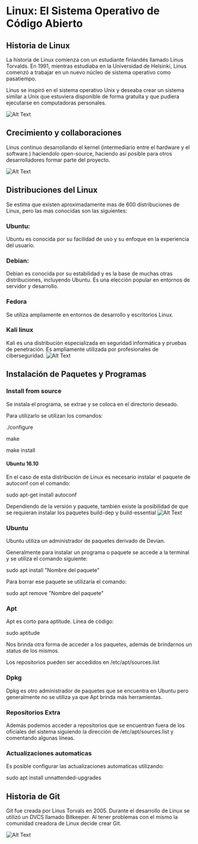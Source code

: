 # Linux: El Sistema Operativo de Código Abierto
## Historia de Linux 
La historia de Linux comienza con un estudiante finlandés llamado Linus Torvalds. En 1991, mientras estudiaba en la Universidad de Helsinki, Linus comenzó a trabajar en un nuevo núcleo de sistema operativo como pasatiempo.

Linus se inspiró en el sistema operativo Unix y deseaba crear un sistema similar a Unix que estuviera disponible de forma gratuita y que pudiera ejecutarse en computadoras personales.

![Alt Text](https://imgs.search.brave.com/RY-VrYJC6uNYM-bMCS1-42HxoRlSeMTB9FJQeTXKSDk/rs:fit:860:0:0/g:ce/aHR0cHM6Ly9tZWRp/YS5nZXR0eWltYWdl/cy5jb20vaWQvNTMy/NTAyNDE0L3Bob3Rv/L2xpbnVzLXRvcnZh/bGRzLmpwZz9zPTYx/Mng2MTImdz0wJms9/MjAmYz0zdE1pMGlv/bzFiaHgzSVc3WXQ1/VEI0VWRnN2VFdFVF/OHNuWDlwT1NQRXNn/PQ)

## Crecimiento y collaboraciones
Linus continuo desarrollando el kernel (intermediario entre el hardware y el software.) haciendolo open-source, haciendo así posible para otros desarrolladores formar parte del proyecto.

![Alt Text](https://imgs.search.brave.com/73_o4iluUxQDnP5ar2i_daEoUdhtvefBeRA5BPkV0e8/rs:fit:860:0:0/g:ce/aHR0cHM6Ly93d3cu/YWRzbHpvbmUubmV0/L2FwcC91cGxvYWRz/LWFkc2x6b25lLm5l/dC8yMDIwLzAzL2xp/bnV4Mi5qcGc)

## Distribuciones del Linux
Se estima que existen aproximadamente mas de 600 distribuciones de Linux, pero las mas conocidas son las siguientes:
### Ubuntu: 
Ubuntu es conocida por su facilidad de uso y su enfoque en la experiencia del usuario.
### Debian:
Debian es conocida por su estabilidad y es la base de muchas otras distribuciones, incluyendo Ubuntu. Es una elección popular en entornos de servidor y desarrollo.
### Fedora
 Se utiliza ampliamente en entornos de desarrollo y escritorios Linux.
 ### Kali linux
 Kali es una distribución especializada en seguridad informática y pruebas de penetración. Es ampliamente utilizada por profesionales de ciberseguridad.
![Alt Text](https://imgs.search.brave.com/mJJlAmCH6tDRJaktPjuLeqqdoqbGEeU4gsHrbF9C8Kc/rs:fit:860:0:0/g:ce/aHR0cHM6Ly93YWxs/cGFwZXJhY2Nlc3Mu/Y29tL2Z1bGwvMzUz/ODYwNi5wbmc)
## Instalación de Paquetes y Programas
### Install from source
Se instala el programa, se extrae y se coloca en el directorio deseado.

Para utilizarlo se utilizan los comandos:

./configure

make

make install

#### Ubuntu 16.10

En el caso de esta distribución de Linux es necesario instalar el paquete de autoconf con el comando:

sudo apt-get install autoconf

Dependiendo de la versión y paquete, también existe la posibilidad de que se requieran instalar los paquetes build-dep y build-essential
![Alt Text](https://lcom.static.linuxfound.org/sites/lcom/files/source_a.jpg)

### Ubuntu
Ubuntu utiliza un administrador de paquetes derivado de Devian.

Generalmente para instalar un programa o paquete se accede a la terminal y se utiliza el comando siguiente:

sudo apt install "Nombre del paquete"

Para borrar ese paquete se utilizaría el comando:

sudo apt remove "Nombre del paquete"

### Apt

Apt es corto para aptitude.
Línea de código:

sudo aptitude

Nos brinda otra forma de acceder a los paquetes, además de brindarnos un status de los mismos.

Los repositorios pueden ser accedidos en /etc/apt/sources.list

### Dpkg
Dpkg es otro administrador de paquetes que se encuentra en Ubuntu pero generalmente no se utiliza ya que Apt brinda más herramientas.

### Repositorios Extra
Además podemos acceder a repositorios que se encuentran fuera de los oficiales del sistema siguiendo la dirección de /etc/apt/sources.list y comentando algunas líneas.

### Actualizaciones automaticas
Es posible configurar las actualizaciones automaticas utilizando:

sudo apt install unnattended-upgrades

## Historia de Git

Git fue creada por Linus Torvals en 2005. Durante el desarrollo de Linux se utilizó un DVCS llamado Bitkeeper. Al tener problemas con el mismo la comunidad creadora de Linux decide crear Git.

![Alt Text](https://nodd3r.com/media/blog/Portadas_blog_21.png)
